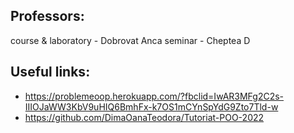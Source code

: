 ## Professors:
course & laboratory - Dobrovat Anca
seminar - Cheptea D

## Useful links:
- https://problemeoop.herokuapp.com/?fbclid=IwAR3MFg2C2s-IIIOJaWW3KbV9uHIQ6BmhFx-k7OS1mCYnSpYdG9Zto7Tld-w
- https://github.com/DimaOanaTeodora/Tutoriat-POO-2022